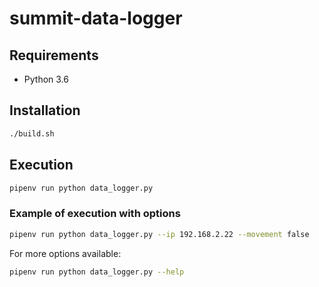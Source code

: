 # summit-data-logger
## Requirements
* Python 3.6

## Installation
```sh
./build.sh
```
## Execution
```sh
pipenv run python data_logger.py
```
### Example of execution with options
```sh
pipenv run python data_logger.py --ip 192.168.2.22 --movement false
```
For more options available:
```sh
pipenv run python data_logger.py --help
```